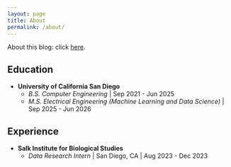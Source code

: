 ```yaml
---
layout: page
title: About
permalink: /about/
---
```


About this blog: click [here](/2024/05/19/welcome-to-my-blog.md).

## Education
- **University of California San Diego**
    - *B.S. Computer Engineering* \| Sep 2021 - Jun 2025
    - *M.S. Electrical Engineering (Machine Learning and Data Science)* \| Sep 2025 - Jun 2026

## Experience
- **Salk Institute for Biological Studies**
    <!-- - *idk yet* \| London, UK \| idk yet - idk yet -->
    - *Data Research Intern* \| San Diego, CA \| Aug 2023 - Dec 2023